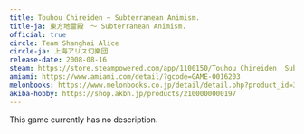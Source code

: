 ```yaml
---
title: Touhou Chireiden ~ Subterranean Animism.
title-ja: 東方地霊殿　～ Subterranean Animism.
official: true
circle: Team Shanghai Alice
circle-ja: 上海アリス幻樂団
release-date: 2008-08-16
steam: https://store.steampowered.com/app/1100150/Touhou_Chireiden__Subterranean_Animism/
amiami: https://www.amiami.com/detail/?gcode=GAME-0016203
melonbooks: https://www.melonbooks.co.jp/detail/detail.php?product_id=31940
akiba-hobby: https://shop.akbh.jp/products/2100000000197
---
```

This game currently has no description.